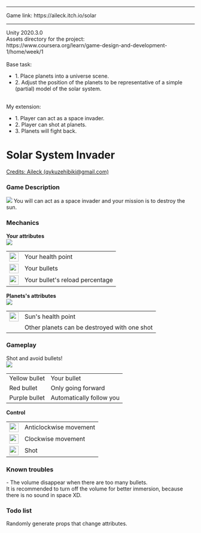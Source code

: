 <hr>
Game link: https://aileck.itch.io/solar
<hr>
Unity 2020.3.0 <br>
Assets directory for the project: <br>
https://www.coursera.org/learn/game-design-and-development-1/home/week/1<br>
<br>
Base task:
<ul>
<li>1. Place planets into a universe scene.</li>
<li>2. Adjust the position of the planets to be representative of a simple (partial) model of the solar system.</li>
</ul>
<br>
My extension:
<ul>
<li>1. Player can act as a space invader.</li>
<li>2. Player can shot at planets.</li>
<li>3. Planets will fight back.</li>
</ul>

<h1>Solar System Invader</h1>
<u>
  Credits: Aileck (qykuzehibiki@gmail.com)
</u>
<h3>Game Description</h3>
<img src='https://user-images.githubusercontent.com/61742408/172733717-3af20b4f-f74a-473e-82ca-ec5cc5849675.png'>
You will can act as a space invader and your mission is to destroy the sun.

<h3>Mechanics</h3>
<b>Your attributes</b><br>
<img src='https://user-images.githubusercontent.com/61742408/172734151-4effb92c-eb5e-4c75-b49c-35042c6416bd.png'>
<table>
  <tr>
     <td><img src='https://user-images.githubusercontent.com/61742408/172734498-672e9562-1a86-4f1e-85f0-9256e42bb731.png' width="25" height="25"></td>
    <td>Your health point</td>
  </tr>
  
   <tr>
     <td><img src='https://user-images.githubusercontent.com/61742408/172734693-a84adafc-24e9-4896-8a7f-7b27c901cad5.png' width="25" height="25"></td>
     <td>Your bullets</td>
  </tr>
  
   <tr>
     <td><img src='https://user-images.githubusercontent.com/61742408/172734900-bafbb082-f1a6-491e-97ad-a88f4757950f.png' width="25" height="25"></td>
     <td>Your bullet's reload percentage</td>
  </tr>
</table>

<b>Planets's attributes</b><br>
<img src='https://user-images.githubusercontent.com/61742408/172735106-fe65ac65-edfb-4b95-8fe0-9e0d5e1dd15a.png'>
<table>
  <tr>
     <td><img src='https://user-images.githubusercontent.com/61742408/172734498-672e9562-1a86-4f1e-85f0-9256e42bb731.png' width="25" height="25"></td>
    <td>Sun's health point</td>
  </tr>
  
   <tr>
     <td></td>
     <td>Other planets can be destroyed with one shot</td>
  </tr>
</table>

<h3>Gameplay</h3>
Shot and avoid bullets!<br>
<img src='https://user-images.githubusercontent.com/61742408/172736367-a10f0417-7737-4223-9217-afe72d2b88fa.png'>
<table>
  <tr>
     <td>Yellow bullet</td>
    <td>Your bullet</td>
  </tr>
  
   <tr>
     <td>Red bullet</td>
     <td>Only going forward</td>
  </tr>
  
   <tr>
     <td>Purple bullet</td>
     <td>Automatically follow you</td>
  </tr>
</table>

<b>Control</b>
<table>
  <tr>
     <td><img src='https://user-images.githubusercontent.com/61742408/172736819-e4e47a32-6819-4e6f-94ea-dc2cd30d6996.png' width="25" height="25"></td>
    <td>Anticlockwise movement</td>
  </tr>
  
   <tr>
     <td><img src='https://user-images.githubusercontent.com/61742408/172736916-822bd6b6-2171-42bc-9d31-1d9c8c2d4a2c.png' width="25" height="25"></td>
     <td>Clockwise movement</td>
  </tr>
  
   <tr>
     <td><img src='https://user-images.githubusercontent.com/61742408/172736955-dd3420a2-0333-4fd8-b307-ab7fb4252842.png' width="25" height="25"></td>
     <td>Shot</td>
  </tr>
</table>

<h3>Known troubles</h3>
- The volume disappear when there are too many bullets. <br>
It is recommended to turn off the volume for better immersion, because there is no sound in space XD. <br>

<h3>Todo list</h3>
Randomly generate props that change attributes.
